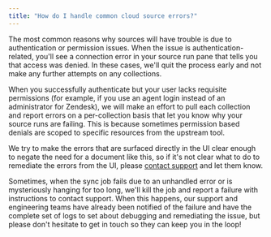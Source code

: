 ```yaml
---
title: "How do I handle common cloud source errors?"
---
```


The most common reasons why sources will have trouble is due to authentication or permission issues. When the issue is authentication-related, you'll see a connection error in your source run pane that tells you that access was denied. In these cases, we'll quit the process early and not make any further attempts on any collections.

When you successfully authenticate but your user lacks requisite permissions (for example, if you use an agent login instead of an administrator for Zendesk), we will make an effort to pull each collection and report errors on a per-collection basis that let you know why your source runs are failing. This is because sometimes permission based denials are scoped to specific resources from the upstream tool.

We try to make the errors that are surfaced directly in the UI clear enough to negate the need for a document like this, so if it's not clear what to do to remediate the errors from the UI, please [contact support](https://segment.com/help/contact/) and let them know.

Sometimes, when the sync job fails due to an unhandled error or is mysteriously hanging for too long, we'll kill the job and report a failure with instructions to contact support. When this happens, our support and engineering teams have already been notified of the failure and have the complete set of logs to set about debugging and remediating the issue, but please don't hesitate to get in touch so they can keep you in the loop!
